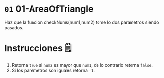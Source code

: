 # `01` 01-AreaOfTriangle

Haz que la funcion checkNums(num1,num2) tome lo dos parametros siendo pasados.

# Instrucciones 🗒
1. Retorna `true` si `num2` es mayor que `num1`, de lo contrario retorna `false`. 
2. Si los paremetros son iguales retorna `-1`.
